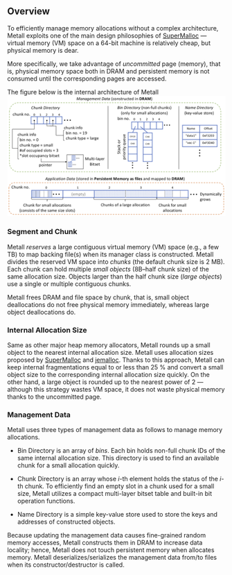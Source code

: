 ## Overview

To efficiently manage memory allocations without a complex architecture,
Metall exploits one of the main design philosophies of [SuperMalloc](https://dl.acm.org/doi/10.1145/2887746.2754178)
— virtual memory (VM) space on a 64-bit machine is relatively cheap, but physical memory is dear.

More specifically, we take advantage of *uncommitted* page (memory),
that is, physical memory space both in DRAM and persistent memory is not consumed until the corresponding pages are accessed.


The figure below is the internal architecture of Metall
![metall_architecture](../img/metall_architecture.png "Metall's Internal Architecture")


### Segment and Chunk
Metall *reserves* a large contiguous virtual memory (VM) space (e.g., a few TB) to map backing file(s) when its manager class is constructed.
Metall divides the reserved VM space into *chunks* (the default chunk size is 2 MB).
Each chunk can hold multiple *small objects* (8B–half chunk size) of the same allocation size.
Objects larger than the half chunk size (*large objects*) use a single or multiple contiguous chunks.

Metall frees DRAM and file space by chunk, that is,
small object deallocations do not free physical memory immediately, whereas large object deallocations do.

### Internal Allocation Size
Same as other major heap memory allocators, Metall rounds up a small object to the nearest internal allocation size.
Metall uses allocation sizes proposed by [SuperMalloc](https://dl.acm.org/doi/10.1145/2887746.2754178)  and [jemalloc](http://jemalloc.net/).
Thanks to this approach, Metall can keep internal fragmentations equal to or less than 25 % and convert a small object size to the corresponding internal allocation size quickly.
On the other hand, a large object is rounded up to the nearest power of 2
— although this strategy wastes VM space, it does not waste physical memory thanks to the uncommitted page.

### Management Data
Metall uses three types of management data as follows to manage memory allocations.

* Bin Directory is an array of *bins*. Each bin holds non-full chunk IDs of the same internal allocation size. This directory is used to find an available chunk for a small allocation quickly.

* Chunk Directory is an array whose *i*-th element holds the status of the *i*-th chunk.
To efficiently find an empty slot in a chunk used for a small size,
Metall utilizes a compact multi-layer bitset table and built-in bit operation functions.

* Name Directory is a simple key-value store used to store the keys and addresses of constructed objects.

Because updating the management data causes fine-grained random memory accesses,
Metall constructs them in DRAM to increase data locality; hence, Metall does not touch persistent memory when allocates memory.
Metall deserializes/serializes the management data from/to files when its constructor/destructor is called.

